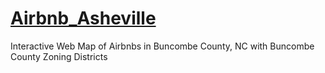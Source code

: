 # [Airbnb_Asheville](https://mitchelljh.github.io/Airbnb_Asheville/)
Interactive Web Map of Airbnbs in Buncombe County, NC with Buncombe County Zoning Districts
